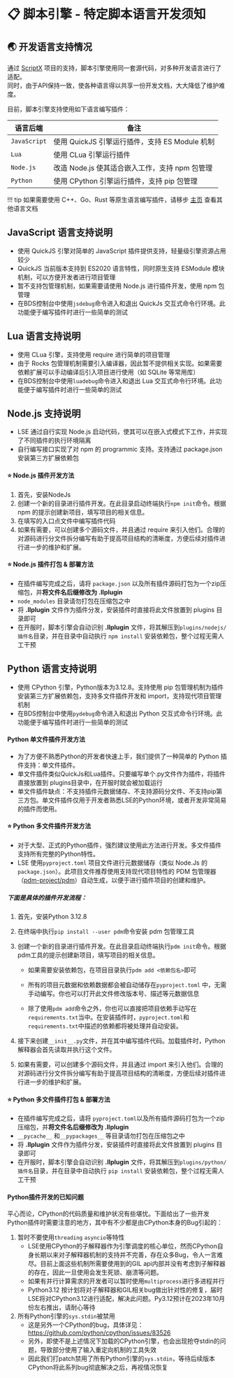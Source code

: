 # 📋 脚本引擎 - 特定脚本语言开发须知

## 🌏 开发语言支持情况

通过 [ScriptX](https://github.com/Tencent/ScriptX) 项目的支持，脚本引擎使用同一套源代码，对多种开发语言进行了适配。    
同时，由于API保持一致，使各种语言得以共享一份开发文档，大大降低了维护难度。

目前，脚本引擎支持使用如下语言编写插件：

| 语言后端         | 备注                                |
|--------------|-----------------------------------|
| `JavaScript` | 使用 QuickJS 引擎运行插件，支持 ES Module 机制 |
| `Lua`        | 使用 CLua 引擎运行插件                    |
| `Node.js`    | 改造 Node.js 使其适合嵌入工作，支持 npm 包管理    |
| `Python`     | 使用 CPython 引擎运行插件，支持 pip 包管理      |

!!! tip
如果需要使用 C++、Go、Rust 等原生语言编写插件，请移步 [主页](https://levilamina.liteldev.com) 查看其他语言文档

## JavaScript 语言支持说明

- 使用 QuickJS 引擎对简单的 JavaScript 插件提供支持，轻量级引擎资源占用较少
- QuickJS 当前版本支持到 ES2020 语言特性，同时原生支持 ESModule 模块机制，可以方便开发者进行项目管理
- 暂不支持包管理机制，如果需要请使用 Node.js 进行插件开发，使用 npm 包管理
- 在BDS控制台中使用`jsdebug`命令进入和退出 QuickJs 交互式命令行环境。此功能便于编写插件时进行一些简单的测试

## Lua 语言支持说明

- 使用 CLua 引擎，支持使用 require 进行简单的项目管理
- 由于 Rocks 包管理机制需要引入编译器，因此暂不提供相关实现。如果需要依赖扩展可以手动编译后引入项目进行使用（如 SQLite
  等常用库）
- 在BDS控制台中使用`luadebug`命令进入和退出 Lua 交互式命令行环境。此功能便于编写插件时进行一些简单的测试

## Node.js 支持说明

- LSE 通过自行实现 Node.js 启动代码，使其可以在嵌入式模式下工作，并实现了不同插件的执行环境隔离
- 自行编写接口实现了对 npm 的 programmic 支持。支持通过 package.json 安装第三方扩展依赖包

#### ⭐ **Node.js 插件开发方法**

1. 首先，安装NodeJs
2. 创建一个新的目录进行插件开发。在此目录启动终端执行`npm init`命令。根据 npm 的提示创建新项目，填写项目的相关信息。
3. 在填写的入口点文件中编写插件代码
4. 如果有需要，可以创建多个源码文件，并且通过 require 来引入他们。合理的对源码进行分文件拆分编写有助于提高项目结构的清晰度，方便后续对插件进行进一步的维护和扩展。

#### ⭐ **Node.js 插件打包 & 部署方法**

- 在插件编写完成之后，请将 `package.json` 以及所有插件源码打包为一个zip压缩包，并**将文件名后缀修改为 .llplugin**
- `node_modules` 目录请勿打包在压缩包之中
- 将 **.llplugin** 文件作为插件分发，安装插件时直接将此文件放置到 plugins 目录即可
- 在开服时，脚本引擎会自动识别 **.llplugin** 文件，将其解压到`plugins/nodejs/插件名`目录，并在目录中自动执行 `npm install`
  安装依赖包，整个过程无需人工干预

## Python 语言支持说明

- 使用 CPython 引擎，Python版本为3.12.8。支持使用 pip 包管理机制为插件安装第三方扩展依赖包，支持多文件插件开发和
  import，支持现代项目管理机制
- 在BDS控制台中使用`pydebug`命令进入和退出 Python 交互式命令行环境。此功能便于编写插件时进行一些简单的测试

#### **Python 单文件插件开发方法**

- 为了方便不熟悉Python的开发者快速上手，我们提供了一种简单的 Python 插件支持：单文件插件。
- 单文件插件类似QuickJs和Lua插件。只要编写单个.py文件作为插件，将插件直接放置到 plugins目录中，在开服时就会被加载运行
- 单文件插件缺点：不支持插件元数据储存、不支持源码分文件、不支持pip第三方包。单文件插件仅用于开发者熟悉LSE的Python环境，或者开发非常简易的插件而使用。

#### ⭐ **Python 多文件插件开发方法**

- 对于大型、正式的Python插件，强烈建议使用此方法进行开发。多文件插件支持所有完整的Python特性。
- LSE 使用`pyproject.toml` 项目文件进行元数据储存（类似 Node.Js 的`package.json`）。此项目文件推荐使用支持现代项目特性的
  PDM 包管理器（[pdm-project/pdm](https://github.com/pdm-project/pdm)）自动生成，以便于进行插件项目的创建和维护。

##### **下面是具体的插件开发流程：**

1. 首先，安装Python 3.12.8

2. 在终端中执行`pip install --user pdm`命令安装 pdm 包管理工具

3. 创建一个新的目录进行插件开发。在此目录启动终端执行`pdm init`命令。根据pdm工具的提示创建新项目，填写项目的相关信息。

    - 如果需要安装依赖包，在项目目录执行`pdm add <依赖包名>`即可

    - 所有的项目元数据和依赖数据都会被自动储存在`pyproject.toml` 中，无需手动编写。你也可以打开此文件修改版本号、描述等元数据信息

    - 除了使用`pdm add`命令之外，你也可以直接把项目依赖手动写在`requirements.txt`当中。在安装插件时，`pyproject.toml`和
      `requirements.txt`中描述的依赖都将被处理并自动安装。

4. 接下来创建`__init__.py`文件，并在其中编写插件代码。加载插件时，Python解释器会首先读取并执行这个文件。

5. 如果有需要，可以创建多个源码文件，并且通过 import 来引入他们。合理的对源码进行分文件拆分编写有助于提高项目结构的清晰度，方便后续对插件进行进一步的维护和扩展。

#### ⭐ **Python 多文件插件打包 & 部署方法**

- 在插件编写完成之后，请将 `pyproject.toml`以及所有插件源码打包为一个zip压缩包，并**将文件名后缀修改为 .llplugin**
- `__pycache__` 和`__pypackages__` 等目录请勿打包在压缩包之中
- 将 **.llplugin** 文件作为插件分发，安装插件时直接将此文件放置到 plugins 目录即可
- 在开服时，脚本引擎会自动识别 **.llplugin** 文件，将其解压到`plugins/python/插件名`目录，并在目录中自动执行 `pip install`
  安装依赖包，整个过程无需人工干预

#### **Python插件开发的已知问题**

平心而论，CPython的代码质量和维护状况有些堪忧。下面给出了一些开发Python插件时需要注意的地方，其中有不少都是由CPython本身的Bug引起的：

1. 暂时不要使用`threading` `asyncio`等特性
    - LSE使用CPython的子解释器作为引擎调度的核心单位，然而CPython自身长期以来对子解释器机制的支持并不完善，存在众多Bug，令人一言难尽。目前上面这些机制所需要使用到的GIL
      api内部并没有考虑到子解释器的存在，因此一旦使用会发生死锁、崩溃等问题。
    - 如果有并行计算需求的开发者可以暂时使用`multiprocess`进行多进程并行
    - Python3.12 按计划将对子解释器和GIL相关bug做出针对性的修复，届时LSE将对CPython3.12进行适配，解决此问题。Py3.12预计在2023年10月份左右推出，请耐心等待
2. 所有Python引擎的`sys.stdin`被禁用
    - 这是另外一个CPython的bug，具体详见：https://github.com/python/cpython/issues/83526
    - 另外，即使不是上述情况下加载的CPython引擎，也会出现抢夺stdin的问题，导致部分使用了输入重定向机制的工具失效
    - 因此我们打patch禁用了所有Python引擎的`sys.stdin`，等待后续版本CPython将此系列bug彻底解决之后，再视情况恢复
